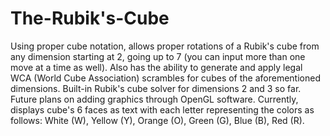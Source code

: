 # The-Rubik's-Cube

Using proper cube notation, allows proper rotations of a Rubik's cube from any dimension starting at 2, going up to 7 (you can input more than one move at a time as well).
Also has the ability to generate and apply legal WCA (World Cube Association) scrambles for cubes of the aforementioned dimensions.
Built-in Rubik's cube solver for dimensions 2 and 3 so far.
Future plans on adding graphics through OpenGL software. Currently, displays cube's 6 faces as text with each letter representing the colors as follows: White (W), Yellow (Y), Orange (O), Green (G), Blue (B), Red (R).
